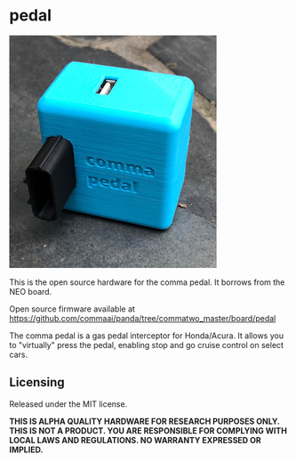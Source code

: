 # pedal
<img src="https://github.com/commaai/hardware/blob/master/pedal/pedal_small.jpg">

This is the open source hardware for the comma pedal. It borrows from the NEO board.

Open source firmware available at https://github.com/commaai/panda/tree/commatwo_master/board/pedal

The comma pedal is a gas pedal interceptor for Honda/Acura. It allows you to "virtually" press the pedal, enabling stop and go cruise control on select cars.

## Licensing
Released under the MIT license.

**THIS IS ALPHA QUALITY HARDWARE FOR RESEARCH PURPOSES ONLY. THIS IS NOT A PRODUCT.
YOU ARE RESPONSIBLE FOR COMPLYING WITH LOCAL LAWS AND REGULATIONS.
NO WARRANTY EXPRESSED OR IMPLIED.**

